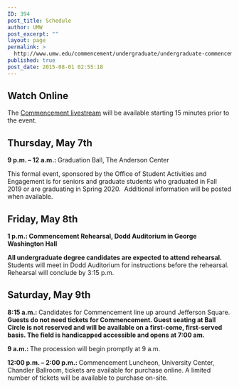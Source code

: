 ```yaml
---
ID: 394
post_title: Schedule
author: UMW
post_excerpt: ""
layout: page
permalink: >
  http://www.umw.edu/commencement/undergraduate/undergraduate-commencement/
published: true
post_date: 2015-08-01 02:55:18
---
```

<h2></h2>
<h2>Watch Online</h2>
The <a href="https://portal.stretchinternet.com/umwevents/portal.htm?eventId=530237&amp;streamType=video">Commencement livestream</a> will be available starting 15 minutes prior to the event.
<h2>Thursday, May 7th</h2>
<strong>9 p.m. – 12 a.m.: </strong>Graduation Ball, The Anderson Center

This formal event, sponsored by the Office of Student Activities and Engagement is for seniors and graduate students who graduated in Fall 2019 or are graduating in Spring 2020.  Additional information will be posted when available.
<h2>Friday, May 8th</h2>
<strong>1 p.m.: Commencement Rehearsal, Dodd Auditorium in George Washington Hall</strong>

<strong>All undergraduate degree candidates are expected to attend rehearsal.</strong> Students will meet in Dodd Auditorium for instructions before the rehearsal<em>.  </em>Rehearsal will conclude by 3:15 p.m.
<h2>Saturday, May 9th</h2>
<strong>8:15 a.m.: </strong>Candidates for Commencement line up around Jefferson Square.
<strong>Guests do not need tickets for Commencement. Guest seating at Ball Circle is not reserved and will be available on a first-come, first-served basis. The field is handicapped accessible and opens at 7:00 am.</strong>

<strong>9 a.m.: </strong>The procession will begin promptly at 9 a.m.

<strong>12:00 p.m. – 2:00 p.m.: </strong>Commencement Luncheon, University Center, Chandler Ballroom, tickets are available for purchase online. A limited number of tickets will be available to purchase on-site.

&nbsp;